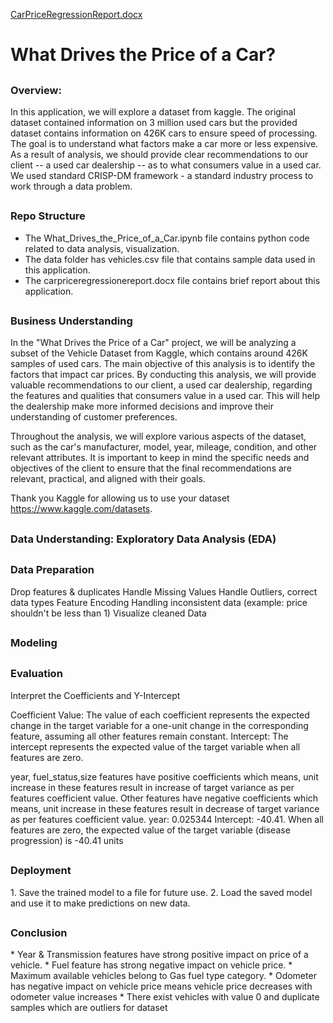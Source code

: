 [CarPriceRegressionReport.docx](https://github.com/user-attachments/files/15950100/CarPriceRegressionReport.docx)
## <h1><b>What Drives the Price of a Car?</b></h1>

## <h3>Overview:</h3>
<p>
In this application, we will explore a dataset from kaggle. The original dataset contained information on 3 million used cars but the provided dataset contains information on 426K cars to ensure speed of processing. The goal is to understand what factors make a car more or less expensive. As a result of analysis, we  should provide clear recommendations to our client -- a used car dealership -- as to what consumers value in a used car. We used standard CRISP-DM framework - a standard industry process to work through a data problem.
</p>

## <h3>Repo Structure</h3>
* The What_Drives_the_Price_of_a_Car.ipynb file contains python code related to data analysis, visualization.
* The data folder has vehicles.csv file that contains sample data used in this application.
* The carpriceregressionereport.docx file contains brief report about this application.

## <h3>Business Understanding</h3>
<p>
In the "What Drives the Price of a Car" project, we will be analyzing a subset of the Vehicle Dataset from Kaggle, which contains around 426K samples of used cars. The main objective of this analysis is to identify the factors that impact car prices. By conducting this analysis, we will provide valuable recommendations to our client, a used car dealership, regarding the features and qualities that consumers value in a used car. This will help the dealership make more informed decisions and improve their understanding of customer preferences.

Throughout the analysis, we will explore various aspects of the dataset, such as the car's manufacturer, model, year, mileage, condition, and other relevant attributes. It is important to keep in mind the specific needs and objectives of the client to ensure that the final recommendations are relevant, practical, and aligned with their goals.

Thank you Kaggle for allowing us to use your dataset https://www.kaggle.com/datasets.
</p>

## <h3>Data Understanding: Exploratory Data Analysis (EDA)</h3>

## <h3>Data Preparation</h3>
<p>
Drop features & duplicates
Handle Missing Values
Handle Outliers, correct data types
Feature Encoding
Handling inconsistent data (example: price shouldn't be less than 1)
Visualize cleaned Data
</p>

## <h3>Modeling</h3>

## <h3>Evaluation</h3>
<p>
Interpret the Coefficients and Y-Intercept

Coefficient Value: The value of each coefficient represents the expected change in the target variable for a one-unit change in the corresponding feature, assuming all other features remain constant.
Intercept: The intercept represents the expected value of the target variable when all features are zero.

year, fuel_status,size features have positive coefficients which means, unit increase in these features result in increase of target variance as per features coefficient value.
Other features have negative coefficients which means, unit increase in these features result in decrease of target variance as per features coefficient value. year: 0.025344
Intercept: -40.41. When all features are zero, the expected value of the target variable (disease progression) is -40.41 units
</p>

## <h3>Deployment</h3>
<p>
1. Save the trained model to a file for future use.
2. Load the saved model and use it to make predictions on new data.
</p>

## <h3>Conclusion</h3>
<p>
*  Year & Transmission features have strong positive impact on price of a vehicle.
*  Fuel feature has strong negative impact on vehicle price.
*  Maximum available vehicles belong to Gas fuel type category.
*  Odometer has negative impact on vehicle price means vehicle price decreases with odometer value increases
*   There exist vehicles with value 0 and duplicate samples which are outliers for dataset
</p>


